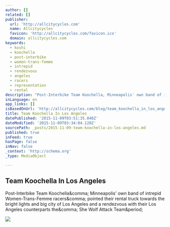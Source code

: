 ```yaml
---
author: []
related: []
publisher:
  url: 'http://allcitycycles.com'
  name: Allcitycycles
  favicon: 'http://allcitycycles.com/favicon.ico'
  domain: allcitycycles.com
keywords:
  - koshi
  - koochella
  - post-interbike
  - women-trans-femme
  - intrepid
  - rendezvous
  - angeles
  - racers
  - representation
  - rental
description: "Post-Interbike Team Koochella, Minneapolis' own band of intrepid Women-Trans-Femme racers, pointed their rental truck towards the bright lights and big city of Los Angeles and a rendezvous with their Los Angeles counterparts the, She Wolf Attack Team."
inLanguage: en
app_links: []
isBasedOnUrl: 'http://allcitycycles.com/blog/team_koochella_in_los_angeles'
title: Team Koochella In Los Angeles
datePublished: '2015-11-09T03:51:35.040Z'
dateModified: '2015-11-09T03:34:04.120Z'
sourcePath: _posts/2015-11-09-team-koochella-in-los-angeles.md
published: true
inFeed: true
hasPage: false
inNav: false
_context: 'http://schema.org'
_type: MediaObject

---
```

<article style=""><h1>Team Koochella In Los Angeles</h1><p>Post-Interbike Team Koochella&amp;comma; Minneapolis' own band of intrepid Women-Trans-Femme racers&amp;comma; pointed their rental truck towards the bright lights and big city of Los Angeles and a rendezvous with their Los Angeles counterparts the&amp;comma; She Wolf Attack Team&amp;period;</p><img src="http://allcitycycles.com/images/blog_preview/_header/21985848872_7557bbf682_b.jpg" /></article>